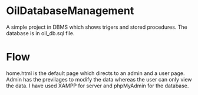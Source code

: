 # OilDatabaseManagement
A simple project in DBMS which shows trigers and stored procedures. The database is in oil_db.sql file.
# Flow
home.html is the default page which directs to an admin and a user page. Admin has the previlages to modify the data whereas the user can only view the data. I have used XAMPP for server and phpMyAdmin for the database. 
